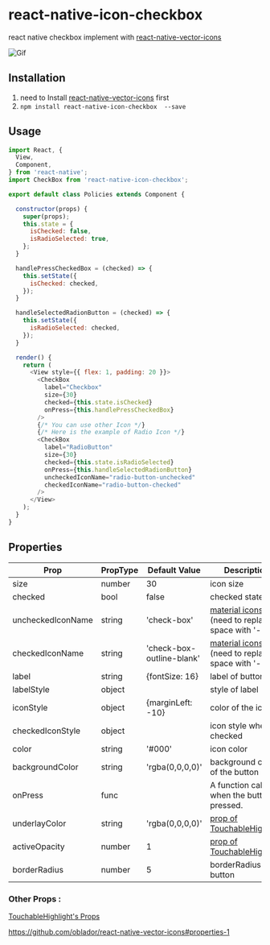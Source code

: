 # react-native-icon-checkbox

react native checkbox implement with  [react-native-vector-icons](https://github.com/oblador/react-native-vector-icons)

![Gif](http://i.imgur.com/kbFvceU.gif)

## **Installation**

1. need to Install [react-native-vector-icons](https://github.com/oblador/react-native-vector-icons) first 
2. `npm install react-native-icon-checkbox  --save`

## **Usage**

```javascript
import React, {
  View,
  Component,
} from 'react-native';
import CheckBox from 'react-native-icon-checkbox';

export default class Policies extends Component {

  constructor(props) {
    super(props);
    this.state = {
      isChecked: false,
      isRadioSelected: true,
    };
  }

  handlePressCheckedBox = (checked) => {
    this.setState({
      isChecked: checked,
    });
  }

  handleSelectedRadionButton = (checked) => {
    this.setState({
      isRadioSelected: checked,
    });
  }

  render() {
    return (
      <View style={{ flex: 1, padding: 20 }}>
        <CheckBox
          label="Checkbox"
          size={30}
          checked={this.state.isChecked}
          onPress={this.handlePressCheckedBox}
        />
        {/* You can use other Icon */}
        {/* Here is the example of Radio Icon */}
        <CheckBox
          label="RadioButton"
          size={30}
          checked={this.state.isRadioSelected}
          onPress={this.handleSelectedRadionButton}
          uncheckedIconName="radio-button-unchecked"
          checkedIconName="radio-button-checked"
        />
      </View>
    );
  }
}

```

## **Properties**

| Prop              | PropType | Default Value             | Description                              |
| ----------------- | -------- | ------------------------- | ---------------------------------------- |
| size              | number   | 30                        | icon size                                |
| checked           | bool     | false                     | checked state                            |
| uncheckedIconName | string   | 'check-box'               | [material icons](https://design.google.com/icons/#ic_check_box_outline_blank) (need to replace space with '-' ) |
| checkedIconName   | string   | 'check-box-outline-blank' | [material icons](https://design.google.com/icons/#ic_check_box) (need to replace space with '-' ) |
| label             | string   | {fontSize: 16}            | label of button                          |
| labelStyle        | object   |                           | style of label                           |
| iconStyle         | object   | {marginLeft: -10}         | color of the icon                        |
| checkedIconStyle  | object   |                           | icon style when checked                  |
| color             | string   | '#000'                    | icon color                               |
| backgroundColor   | string   | 'rgba(0,0,0,0)'           | background color of the button           |
| onPress           | func     |                           | A function called when the button is pressed. |
| underlayColor     | string   | 'rgba(0,0,0,0)'           | [prop of TouchableHighlight](https://facebook.github.io/react-native/docs/touchablehighlight.html#underlaycolor) |
| activeOpacity     | number   | 1                         | [prop of TouchableHighlight](https://facebook.github.io/react-native/docs/touchablehighlight.html#activeopacity) |
| borderRadius      | number   | 5                         | borderRadius of button                   |

### Other Props : 

[TouchableHighlight's Props](https://facebook.github.io/react-native/docs/touchablehighlight.html#touchablehighlight)

https://github.com/oblador/react-native-vector-icons#properties-1
